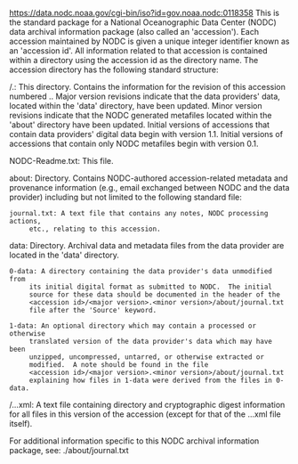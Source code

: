 
https://data.nodc.noaa.gov/cgi-bin/iso?id=gov.noaa.nodc:0118358
This is the standard package for a National Oceanographic Data Center (NODC)
data archival information package (also called an 'accession').  Each
accession maintained by NODC is given a unique integer identifier known as
an 'accession id'.  All information related to that accession is contained
within a directory using the accession id as the directory name.  The
accession directory has the following standard structure:

<accession id>/<major version>.<minor version>: This directory.
         Contains the information for the revision of this accession
         numbered <major version>.<minor version>.  Major version revisions
         indicate that the data providers' data, located within the 'data'
         directory, have been updated.  Minor version revisions indicate
         that the NODC generated metafiles located within the 'about'
         directory have been updated.  Initial versions of accessions that
         contain data providers' digital data begin with version 1.1.
         Initial versions of accessions that contain only NODC metafiles
         begin with version 0.1.

  NODC-Readme.txt: This file.

  about: Directory.  Contains NODC-authored accession-related metadata and
         provenance information (e.g., email exchanged between NODC and the
         data provider) including but not limited to the following standard
         file:

    journal.txt: A text file that contains any notes, NODC processing actions,
         etc., relating to this accession.

  data: Directory.  Archival data and metadata files from the data provider
         are located in the 'data' directory.

    0-data: A directory containing the data provider's data unmodified from
         its initial digital format as submitted to NODC.  The initial
         source for these data should be documented in the header of the
         <accession id>/<major version>.<minor version>/about/journal.txt
         file after the 'Source' keyword.

    1-data: An optional directory which may contain a processed or otherwise
         translated version of the data provider's data which may have been
         unzipped, uncompressed, untarred, or otherwise extracted or
         modified.  A note should be found in the file
         <accession id>/<major version>.<minor version>/about/journal.txt
         explaining how files in 1-data were derived from the files in 0-data.

<accession id>/<accession id>.<major version>.<minor version>.xml:
         A text file containing directory and cryptographic digest
         information for all files in this version of the accession (except
         for that of the <accession id>.<major version>.<minor version>.xml
         file itself).

For additional information specific to this NODC archival information
package, see:
         ./about/journal.txt

